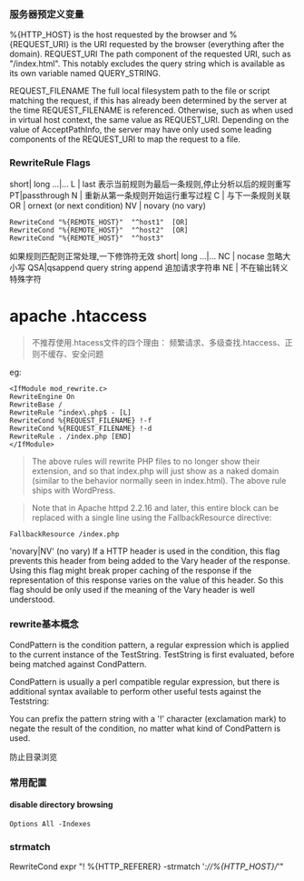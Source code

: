 
### 服务器预定义变量
%{HTTP_HOST} is the host requested by the browser and
%{REQUEST_URI} is the URI requested by the browser (everything after the domain).
REQUEST_URI
The path component of the requested URI, such as "/index.html". This notably excludes the query string which is available as its own variable named QUERY_STRING.

REQUEST_FILENAME
The full local filesystem path to the file or script matching the request, if this has already been determined by the server at the time REQUEST_FILENAME is referenced. Otherwise, such as when used in virtual host context, the same value as REQUEST_URI. Depending on the value of AcceptPathInfo, the server may have only used some leading components of the REQUEST_URI to map the request to a file.
### RewriteRule Flags
short| long
...|...
L  | last 表示当前规则为最后一条规则,停止分析以后的规则重写
PT|passthrough
N | 重新从第一条规则开始运行重写过程
C  | 与下一条规则关联
OR | ornext (or next condition)
NV | novary  (no vary)

```
RewriteCond "%{REMOTE_HOST}"  "^host1"  [OR]
RewriteCond "%{REMOTE_HOST}"  "^host2"  [OR]
RewriteCond "%{REMOTE_HOST}"  "^host3"
```



如果规则匹配则正常处理,一下修饰符无效
short| long
...|...
NC | nocase 忽略大小写
QSA|qsappend query string append 追加请求字符串
NE | 不在输出转义特殊字符
# apache .htaccess
> 不推荐使用.htacess文件的四个理由：
频繁请求、多级查找.htaccess、正则不缓存、安全问题


eg:
```
<IfModule mod_rewrite.c>
RewriteEngine On
RewriteBase /
RewriteRule ^index\.php$ - [L]
RewriteCond %{REQUEST_FILENAME} !-f
RewriteCond %{REQUEST_FILENAME} !-d
RewriteRule . /index.php [END]
</IfModule>
```
> The above rules will rewrite PHP files to no longer show their extension, and so that index.php will just show as a naked domain (similar to the behavior normally seen in index.html). The above rule ships with WordPress.

> Note that in Apache httpd 2.2.16 and later, this entire block can be replaced with a single line using the FallbackResource directive:
```
FallbackResource /index.php
```


'novary|NV' (no vary)
If a HTTP header is used in the condition, this flag prevents this header from being added to the Vary header of the response. Using this flag might break proper caching of the response if the representation of this response varies on the value of this header. So this flag should be only used if the meaning of the Vary header is well understood.




### rewrite基本概念
CondPattern is the condition pattern, a regular expression which is applied to the current instance of the TestString. TestString is first evaluated, before being matched against CondPattern.

CondPattern is usually a perl compatible regular expression, but there is additional syntax available to perform other useful tests against the Teststring:

You can prefix the pattern string with a '!' character (exclamation mark) to negate the result of the condition, no matter what kind of CondPattern is used.

防止目录浏览

### 常用配置
#### disable directory browsing
```
Options All -Indexes
```

### strmatch
RewriteCond expr "! %{HTTP_REFERER} -strmatch '*://%{HTTP_HOST}/*'"
